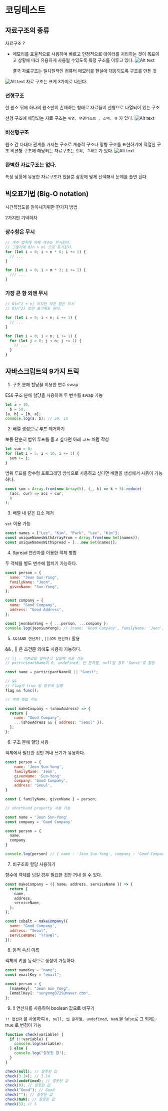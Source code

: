 # 코딩테스트

## 자료구조의 종류

자료구조 ?

- 메모리를 효율적으로 사용하며 빠르고 안정적으로 데이터를 처리하는 것이 목표이고 상황에 따라 유용하게 사용될 수있도록 특정 구조를 이루고 있다.
  ![Alt text](image.png)

  결국 자료구조는 일차원적인 컴퓨터 메모리를 현실에 대응되도록 구조를 만든 것

![Alt text](image-1.png)
자료 구조는 크게 3가지로 나뉜다.

### 선형구조

한 원소 뒤에 하나의 원소만이 존재하는 형태로 자료들이 선형으로 나열되어 있는 구조

선형 구조에 해당되는 자료 구조는 `배열, 연결리스트 , 스택, 큐` 가 있다.
![Alt text](image-2.png)

### 비선형구조

원소 간 다대다 관계를 가지는 구조로 계층적 구조나 망형 구조를 표현하기에 적절한 구조
비션형 구조에 해당되는 자료구조는 `트리, 그래프` 가 있다.
![Alt text](image-3.png)

### 완벽한 자료구조는 없다.

특정 상황에 유용한 자료구조가 있을뿐 상황에 맞게 선택해서 문제를 풀면 된다.

## 빅오표기법 (Big-O notation)

시간복잡도를 알아내기위한 한가지 방법

2가지만 기억하자

### 상수항은 무시

```js
// 개수 법칙에 의해 개수는 무시된다.
// 그렇기에 O(n + m) 으로 표기된다.
for (let i = 0; i < n * 6; i += 1) {
  // ...
}

for (let i = 0; i < m * 3; i += 1) {
  /// ...
}
```

### 가장 큰 항 외엔 무시

```js
// O(n^2 + n) 이지만 작은 항은 무시
// O(n^2) 로만 표기해도 된다.

for (let i = 0; i < n; i += 1) {
  // ...
}

for (let i = 0; i < n; i += 1) {
  for (let j = 0; j < n; j += 1) {
    // ...
  }
}
```

## 자바스크립트의 9가지 트릭

1. 구조 분해 할당을 이용한 변수 swap

ES6 구조 분해 할당을 사용하여 두 변수를 swap 가능

```js
let a = 10,
  b = 50;
[a, b] = [b, a];
console.log(a, b); // 50, 10
```

2. 배열 생성으로 루프 제거하기

보통 단순히 범위 루프를 돌고 싶다면 아래 코드 처럼 작성

```js
let sum = 0;
for (let i = 5; i < 10; i += 1) {
  sum += i;
}
```

범위 루프를 함수형 프로그래밍 방식으로 사용하고 싶다면 배열을 생성해서 사용이 가능하다.

```js
const sum = Array.from(new Array(5), (_, k) => k + 5).reduce(
  (acc, cur) => acc + cur,
  0
);
```

3. 배열 내 같은 요소 제거

`set` 이용 가능

```js
const names = ["Lee", "Kim", "Park", "Lee", "Kim"];
const uniqueNamesWithArrayFrom = Array.from(new Set(names));
const uniqueNamesWithSpread = [...new Set(names)];
```

4. Spread 연산자를 이용한 객체 병합

두 객체를 별도 변수에 합치기 가능하다.

```js
const person = {
  name: "Jeon Sun-Yong",
  familyName: "Jeon",
  givenName: "Sun-Yong",
};

const company = {
  name: "Good Company",
  address: "Good Address",
};

const jeonSunYong = { ...person, ...company };
console.log(jeonSunYong); // {name: 'Good Company', familyName: 'Jeon', givenName: 'Sun-Yong', address: 'Good Address'}  // 같은 키는 마지막에 대입된 값으로 정해짐, 즉 , person.name 이 있는데 company.name 이 나중에 대입되었기에 company.name이 대입
```

5. `&&(AND 연산자)` , `||(OR 연산자)` 활용

&& , || 은 조건문 외에도 사용이 가능하다.

```js
// || - 기본값을 넣어주고 싶을때 사용 가능
// participantName이 0, undefined, 빈 문자열, null일 경우 'Guest'로 할당

const name = participantName이 || "Guest";

// &&
// flag가 true 일 경우에 실행
flag && func();

// 객체 병합 가능

const makeCompany = (showAddress) => {
  return {
    name: "Good Company",
    ...(showAdress && { address: "Seoul" }),
  };
};
```

6. 구조 분해 할당 사용

객체에서 필요한 것만 꺼내 쓰기가 유용하다.

```js
const person = {
    name: 'Jeon Sun-Yong',
    familyName: 'Jeon',
    givenName: 'Sun-Yong'
    company: 'Good Company',
    address: 'Seoul',
}

const { familyName, givenName } = person;

// shorthand property 사용 가능

const name = 'Jeon Sun-Yong'
const company = 'Good Company'

const person = {
  name,
  company
}

console.log(person) // { name : 'Jeon Sun-Yong', company : 'Good Company'}
```

7. 비구조화 할당 사용하기

함수에 객체를 넘길 경우 필요한 것만 꺼내 쓸 수 있다.

```js
const makeCompany = ({ name, address, serviceName }) => {
  return {
    name,
    address,
    serviceName,
  };
};

const cobalt = makeCompany({
  name: "Good Company",
  address: "Seoul",
  serviceName: "Travel",
});
```

8. 동적 속성 이름

객체의 키를 동적으로 생성이 가능하다.

```js
const nameKey = "name";
const emailKey = "email";

const person = {
  [nameKey]: "Jeon Sun Yong",
  [emailKey]: "sunyong0725@naver.com",
};
```

9. !! 연산자를 사용하여 boolean 값으로 바꾸기

`!! 연산자` 를 사용하여 `0, null, 빈 문자열, undefined, NaN` 을 false로 그 외에는 true 로 변경이 가능

```js
function check(variable) {
  if (!!variable) {
    console.log(variable);
  } else {
    console.log("잘못된 값");
  }
}

check(null); // 잘못된 값
check(3.14); // 3.14
check(undefined); // 잘못된 값
check(0); // 잘못된 값
check("Good"); // Good
check(""); // 잘못된 값
check(NaN); // 잘못된 값
check(5); // 5
```

